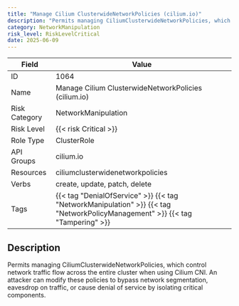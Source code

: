 ```yaml
---
title: "Manage Cilium ClusterwideNetworkPolicies (cilium.io)"
description: "Permits managing CiliumClusterwideNetworkPolicies, which control network traffic flow across the entire cluster when using Cilium CNI. An attacker can modify these policies to bypass network segmentation, eavesdrop on traffic, or cause denial of service by isolating critical components."
category: NetworkManipulation
risk_level: RiskLevelCritical
date: 2025-06-09
---
```


| Field         | Value                                                                                                                         |
| ------------- | ----------------------------------------------------------------------------------------------------------------------------- |
| ID            | 1064                                                                                                                          |
| Name          | Manage Cilium ClusterwideNetworkPolicies (cilium.io)                                                                          |
| Risk Category | NetworkManipulation                                                                                                           |
| Risk Level    | {{< risk Critical >}}                                                                                                         |
| Role Type     | ClusterRole                                                                                                                   |
| API Groups    | cilium.io                                                                                                                     |
| Resources     | ciliumclusterwidenetworkpolicies                                                                                              |
| Verbs         | create, update, patch, delete                                                                                                 |
| Tags          | {{< tag "DenialOfService" >}} {{< tag "NetworkManipulation" >}} {{< tag "NetworkPolicyManagement" >}} {{< tag "Tampering" >}} |

## Description

Permits managing CiliumClusterwideNetworkPolicies, which control network traffic flow across the entire cluster when using Cilium CNI. An attacker can modify these policies to bypass network segmentation, eavesdrop on traffic, or cause denial of service by isolating critical components.
